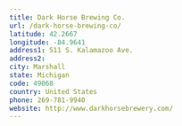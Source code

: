 ```yaml
---
title: Dark Horse Brewing Co.
url: /dark-horse-brewing-co/
latitude: 42.2667
longitude: -84.9641
address1: 511 S. Kalamazoo Ave.
address2: 
city: Marshall
state: Michigan
code: 49068
country: United States
phone: 269-781-9940
website: http://www.darkhorsebrewery.com/
---
```


